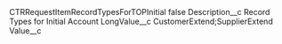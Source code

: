 <?xml version="1.0" encoding="UTF-8"?>
<CustomMetadata xmlns="http://soap.sforce.com/2006/04/metadata" xmlns:xsi="http://www.w3.org/2001/XMLSchema-instance" xmlns:xsd="http://www.w3.org/2001/XMLSchema">
    <label>CTRRequestItemRecordTypesForTOPInitial</label>
    <protected>false</protected>
    <values>
        <field>Description__c</field>
        <value xsi:type="xsd:string">Record Types for Initial Account</value>
    </values>
    <values>
        <field>LongValue__c</field>
        <value xsi:type="xsd:string">CustomerExtend;SupplierExtend</value>
    </values>
    <values>
        <field>Value__c</field>
        <value xsi:nil="true"/>
    </values>
</CustomMetadata>
